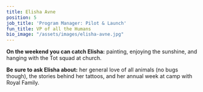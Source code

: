 ```yaml
---
title: Elisha Avne
position: 5
job_title: 'Program Manager: Pilot & Launch'
fun_title: VP of all the Humans
bio_image: "/assets/images/elisha-avne.jpg"
---
```


**On the weekend you can catch Elisha:** painting, enjoying the sunshine, and hanging with the Tot squad at church.

**Be sure to ask Elisha about:** her general love of all animals (no bugs though), the stories behind her tattoos, and her annual week at camp with Royal Family.
